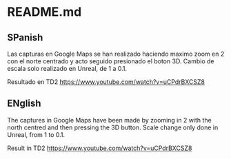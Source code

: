 # README.md

## SPanish
Las capturas en Google Maps se han realizado haciendo maximo zoom en 2 con el norte centrado y acto seguido presionado el boton 3D.
Cambio de escala solo realizado en Unreal, de 1 a 0.1.

Resultado en TD2 https://www.youtube.com/watch?v=uCPdrBXCSZ8

## ENglish
The captures in Google Maps have been made by zooming in 2 with the north centred and then pressing the 3D button. Scale change only done in Unreal, from 1 to 0.1.

Result in TD2 https://www.youtube.com/watch?v=uCPdrBXCSZ8
